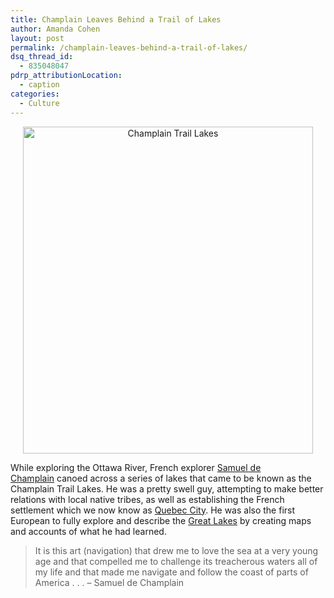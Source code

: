 ```yaml
---
title: Champlain Leaves Behind a Trail of Lakes
author: Amanda Cohen
layout: post
permalink: /champlain-leaves-behind-a-trail-of-lakes/
dsq_thread_id:
  - 835048047
pdrp_attributionLocation:
  - caption
categories:
  - Culture
---
```

<p style="text-align: center;">
  <img class="aligncenter  wp-image-9817" title="Champlain Trail Lakes" src="http://hypenotic.com/wordpress/wp-content/uploads/2012/09/ChamplainTrailLakes-580x654.jpg" alt="Champlain Trail Lakes" width="464" height="523" />
</p>

While exploring the Ottawa River, French explorer [Samuel de Champlain][1] canoed across a series of lakes that came to be known as the Champlain Trail Lakes. He was a pretty swell guy, attempting to make better relations with local native tribes, as well as establishing the French settlement which we now know as [Quebec City][2]. He was also the first European to fully explore and describe the [Great Lakes][3] by creating maps and accounts of what he had learned.

> It is this art (navigation) that drew me to love the sea at a very young age and that compelled me to challenge its treacherous waters all of my life and that made me navigate and follow the coast of parts of America . . . &#8211; Samuel de Champlain

&nbsp;

&nbsp;

 [1]: http://en.wikipedia.org/wiki/Samuel_de_Champlain
 [2]: http://www.ville.quebec.qc.ca/en/
 [3]: http://en.wikipedia.org/wiki/Great_Lakes
